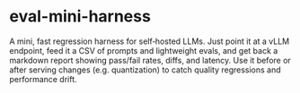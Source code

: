 # eval-mini-harness

A mini, fast regression harness for self‑hosted LLMs. Just point it at a vLLM endpoint, feed it a CSV of prompts and lightweight evals, and get back a markdown report showing pass/fail rates, diffs, and latency. Use it before or after serving changes (e.g. quantization) to catch quality regressions and performance drift.
